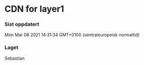 
# CDN for layer1

### Sist oppdatert 
Mon Mar 08 2021 14:31:34 GMT+0100 (sentraleuropeisk normaltid)
### Laget 
Sebastian
